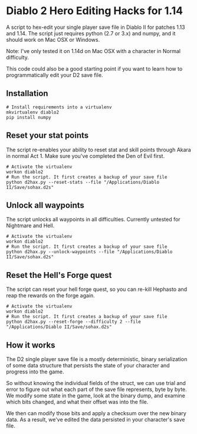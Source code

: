 # Diablo 2 Hero Editing Hacks for 1.14

A script to hex-edit your single player save file in Diablo II for patches 1.13 and 1.14.
The script just requires python (2.7 or 3.x) and numpy, and it should work on Mac OSX or Windows.

Note: I've only tested it on 1.14d on Mac OSX with a character in Normal difficulty.

This code could also be a good starting point if you want to learn how to programmatically edit your D2 save file.

## Installation

    # Install requirements into a virtualenv
    mkvirtualenv diablo2
    pip install numpy

## Reset your stat points

The script re-enables your ability to reset stat and skill points through Akara in normal Act 1.
Make sure you've completed the Den of Evil first.

    # Activate the virtualenv
    workon diablo2
    # Run the script. It first creates a backup of your save file
    python d2hax.py --reset-stats --file "/Applications/Diablo II/Save/sohax.d2s"

## Unlock all waypoints

The script unlocks all waypoints in all difficulties. Currently untested for Nightmare and Hell.

    # Activate the virtualenv
    workon diablo2
    # Run the script. It first creates a backup of your save file
    python d2hax.py --unlock-waypoints --file "/Applications/Diablo II/Save/sohax.d2s"

## Reset the Hell's Forge quest

The script can reset your hell forge quest, so you can re-kill Hephasto and reap the rewards on the forge again.

    # Activate the virtualenv
    workon diablo2
    # Run the script. It first creates a backup of your save file
    python d2hax.py --reset-forge --difficulty 2 --file "/Applications/Diablo II/Save/sohax.d2s"

## How it works

The D2 single player save file is a mostly deterministic, binary serialization of some data structure that persists the state of your character and progress into the game.

So without knowing the individual fields of the struct, we can use trial and error to figure out what each part of the save file represents, byte by byte.
We modify some state in the game, look at the binary dump, and examine which bits changed, and what their offset was into the file.

We then can modify those bits and apply a checksum over the new binary data.
As a result, we've edited the data persisted in your character's save file.

